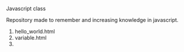 Javascript class

Repository made to remember and increasing knowledge in javascript.

1) hello_world.html
2) variable.html
3) 
